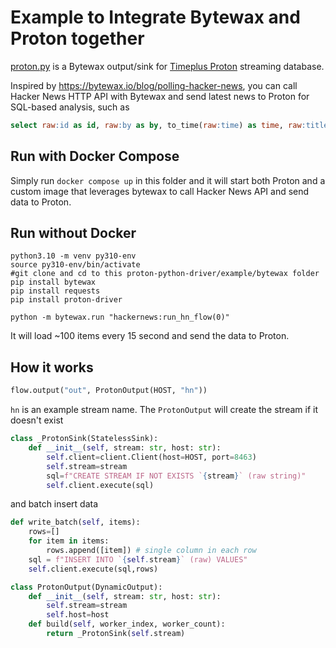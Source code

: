 # Example to Integrate Bytewax and Proton together
[proton.py](https://github.com/timeplus-io/proton-python-driver/blob/develop/example/bytewax/proton.py) is a Bytewax output/sink for [Timeplus Proton](https://github.com/timeplus-io/proton) streaming database.

Inspired by https://bytewax.io/blog/polling-hacker-news, you can call Hacker News HTTP API with Bytewax and send latest news to Proton for SQL-based analysis, such as

```sql
select raw:id as id, raw:by as by, to_time(raw:time) as time, raw:title as title from hn
```

## Run with Docker Compose
Simply run `docker compose up` in this folder and it will start both Proton and a custom image that leverages bytewax to call Hacker News API and send data to Proton.

## Run without Docker


```shell
python3.10 -m venv py310-env
source py310-env/bin/activate
#git clone and cd to this proton-python-driver/example/bytewax folder
pip install bytewax
pip install requests 
pip install proton-driver

python -m bytewax.run "hackernews:run_hn_flow(0)"
```
It will load ~100 items every 15 second and send the data to Proton.

## How it works

```python
flow.output("out", ProtonOutput(HOST, "hn"))
```
`hn` is an example stream name. The `ProtonOutput` will create the stream if it doesn't exist
```python
class _ProtonSink(StatelessSink):
    def __init__(self, stream: str, host: str):
        self.client=client.Client(host=HOST, port=8463)
        self.stream=stream
        sql=f"CREATE STREAM IF NOT EXISTS `{stream}` (raw string)"
        self.client.execute(sql)
```
and batch insert data
```python
def write_batch(self, items):
    rows=[]
    for item in items:
        rows.append([item]) # single column in each row
    sql = f"INSERT INTO `{self.stream}` (raw) VALUES"
    self.client.execute(sql,rows)
```

```python
class ProtonOutput(DynamicOutput):
    def __init__(self, stream: str, host: str):
        self.stream=stream
        self.host=host
    def build(self, worker_index, worker_count):
        return _ProtonSink(self.stream)
```
